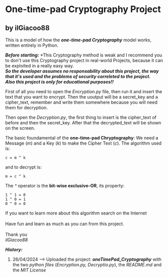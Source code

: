 
# One-time-pad Cryptography Project

## by ilGiacoo88

This is a model of how the ***one-time-pad Cryptography*** model works, written entirely in Python.

***Before starting:***
*This Cryptography method is weak and I recommend you to don't use this Cryptography project in real-world Projects, because it can be exploited in a really easy way. <br>
***So the developer assumes no responsability about this project, the way that it's used and the problems of security correleted to the project. <br>
Also this project is only for educational purposes!!***

First of all you need to open the *Encryption.py* file, then run it and insert the text that you want to encrypt.
Then the uoutput will be a secret_key and a cipher_text, remember and write them somewhere because you will need them for decryption.

Then open the *Decryption.py*, the first thing to insert is the cipher_text of before and then the secret_key.
After that the decrypted_text will be shown on the screen.

The basic foundamental of the **one-time-pad Chryptography**:
We need a Message (*m*) and a Key (*k*) to make the Cipher Text (*c*).
The algorithm used is:
~~~
c = m ^ k
~~~
and to decrypt is:
~~~
m = c ^ k
~~~

The *^* operator is the **bit-wise exclusive-OR**, its property:
~~~
1 ^ 1 = 0
1 ^ 0 = 1
0 ^ 0 = 0
~~~
If you want to learn more about this algorithm search on the Internet
<br>
<br>
Have fun and learn as much as you can from this project. <br><br>
Thank you <br>
*ilGiacoo88* <br>

***History:***<br>
1) 26/04/2024 --> Uploaded the project: ***oneTimePad_Cryptography*** with the two *python files* (*Encryption.py, Decryptio.py*), the *README.md* and the *MIT License*
